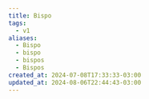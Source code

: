 ```yaml
---
title: Bispo
tags:
  - v1
aliases:
  - Bispo
  - bispo
  - bispos
  - Bispos
created_at: 2024-07-08T17:33:33-03:00
updated_at: 2024-08-06T22:44:43-03:00
---
```


